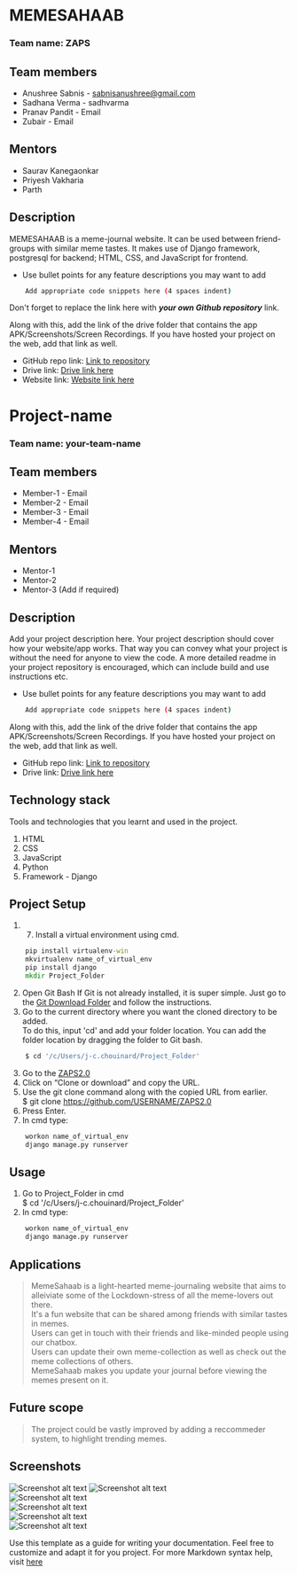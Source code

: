# MEMESAHAAB

### Team name: ZAPS

## Team members
* Anushree Sabnis - sabnisanushree@gmail.com
* Sadhana Verma - sadhvarma
* Pranav Pandit - Email
* Zubair - Email

## Mentors
* Saurav Kanegaonkar
* Priyesh Vakharia
* Parth

## Description
MEMESAHAAB is a meme-journal website. It can be used between friend-groups with similar meme tastes. It makes use of Django framework, postgresql for backend; HTML, CSS, and JavaScript for frontend.

* Use bullet points for any feature descriptions you may want to add

```bash
    Add appropriate code snippets here (4 spaces indent)
```

Don't forget to replace the link here with **_your own Github repository_** link.

Along with this, add the link of the drive folder that contains the app APK/Screenshots/Screen Recordings. If you have hosted your project on the web, add that link as well.

* GitHub repo link: [Link to repository](https://github.com/your-repo-link)
* Drive link: [Drive link here](https://drive.google.com/)
* Website link: [Website link here](www.google.com)


# Project-name

### Team name: your-team-name

## Team members
* Member-1 - Email
* Member-2 - Email
* Member-3 - Email
* Member-4 - Email

## Mentors
* Mentor-1
* Mentor-2 
* Mentor-3 (Add if required)

## Description
Add your project description here. Your project description should cover how your website/app works. That way you can convey what your project is without the need for anyone to view the code. A more detailed readme in your project repository is encouraged, which can include build and use instructions etc.

* Use bullet points for any feature descriptions you may want to add

```bash
    Add appropriate code snippets here (4 spaces indent)
```



Along with this, add the link of the drive folder that contains the app APK/Screenshots/Screen Recordings. If you have hosted your project on the web, add that link as well.

* GitHub repo link: [Link to repository](https://github.com/MOLOCH-dev/ZAPS2.0)
* Drive link: [Drive link here](https://drive.google.com/drive/folders/1ffdE_W2S8LjOrxG5fzDHayzsEZmGaYNA?usp=sharing)


## Technology stack

Tools and technologies that you learnt and used in the project.

1. HTML
2. CSS
3. JavaScript
4. Python
5. Framework - Django

## Project Setup
1. 7. Install a virtual environment using cmd.  
```cmd
    pip install virtualenv-win    
    mkvirtualenv name_of_virtual_env  
    pip install django  
    mkdir Project_Folder  
```    
2. Open Git Bash
If Git is not already installed, it is super simple. Just go to the [Git Download Folder](https://git-scm.com/downloads) and follow the instructions.  
2. Go to the current directory where you want the cloned directory to be added.  
To do this, input 'cd' and add your folder location. You can add the folder location by dragging the folder to Git bash.  
```bash
    $ cd '/c/Users/j-c.chouinard/Project_Folder'  
```
 
3. Go to the [ZAPS2.0](https://github.com/MOLOCH-dev/ZAPS2.0)  
4. Click on “Clone or download” and copy the URL.  
5. Use the git clone command along with the copied URL from earlier.  
    $ git clone https://github.com/USERNAME/ZAPS2.0   
6. Press Enter.  
7. In cmd type:
```cmd
    workon name_of_virtual_env  
    django manage.py runserver  
```

   
## Usage
1. Go to Project_Folder in cmd  
    $ cd '/c/Users/j-c.chouinard/Project_Folder'  
2. In cmd type:
```cmd
    workon name_of_virtual_env  
    django manage.py runserver 
```

## Applications
>MemeSahaab is a light-hearted meme-journaling website that aims to alleiviate some of the Lockdown-stress of all the meme-lovers out there.  
>It's a fun website that can be shared among friends with similar tastes in memes.  
>Users can get in touch with their friends and like-minded people using our chatbox.  
>Users can update their own meme-collection as well as check out the meme collections of others.  
>MemeSahaab makes you update your journal before viewing the memes present on it.  

## Future scope
>The project could be vastly improved by adding a reccommeder system, to highlight trending memes.  

## Screenshots


![Screenshot alt text](https://drive.google.com/file/d/1IlnZqtlYWhKEI9oCLlDqGaHNSvmSXTNA/view?usp=sharing "Here is a screenshot")
![Screenshot alt text](https://drive.google.com/file/d/1xVloIix_cAGwH7rB6zMgQzGf3gCIBrtL/view?usp=sharing "Here is a screenshot")  
![Screenshot alt text](https://drive.google.com/file/d/1cOsgoaW1UoyP1jYNVx8ZmFYSArVshIcc/view?usp=sharing "Here is a screenshot")  
![Screenshot alt text]( https://drive.google.com/file/d/1sUhkWXHc51roOVOFAoJiHY99Qu6dH2eu/view?usp=sharing "Here is a screenshot")  
![Screenshot alt text](https://drive.google.com/file/d/1ZBJQ-z-FvwKwrW_g0bU2v4AGBrx--NK4/view?usp=sharing "Here is a screenshot")  
![Screenshot alt text](https://drive.google.com/file/d/1MQwBEpUPZxscW9C-q4Wysc2G77oE7_0Z/view?usp=sharing "Here is a screenshot")  


Use this template as a guide for writing your documentation. Feel free to customize and adapt it for you project.
For more Markdown syntax help, visit [here](https://www.markdownguide.org/basic-syntax/)


